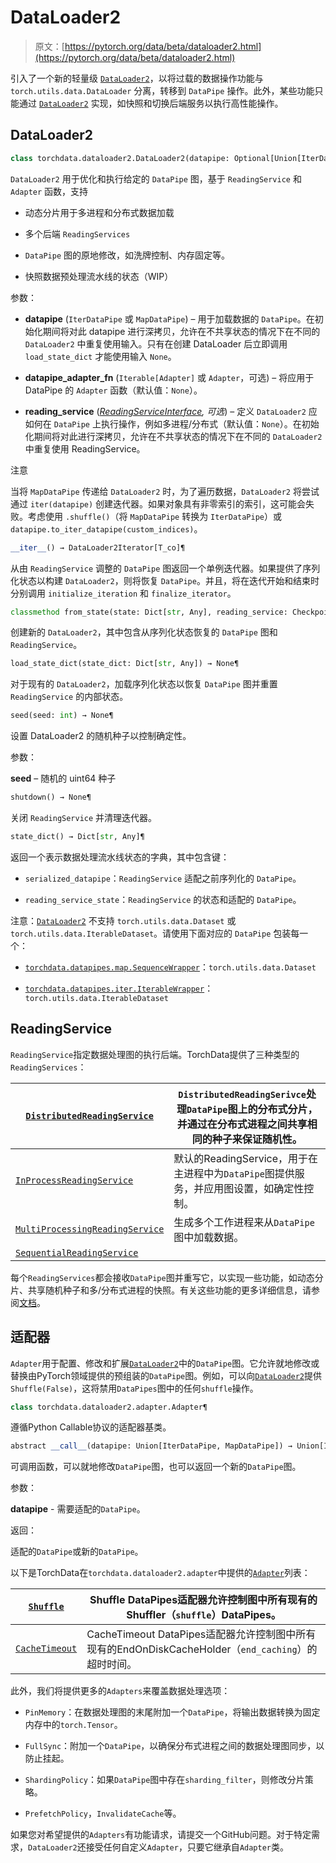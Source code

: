 # DataLoader2

> 原文：[https://pytorch.org/data/beta/dataloader2.html](https://pytorch.org/data/beta/dataloader2.html)

引入了一个新的轻量级 [`DataLoader2`](#torchdata.dataloader2.DataLoader2 "torchdata.dataloader2.DataLoader2")，以将过载的数据操作功能与 `torch.utils.data.DataLoader` 分离，转移到 `DataPipe` 操作。此外，某些功能只能通过 [`DataLoader2`](#torchdata.dataloader2.DataLoader2 "torchdata.dataloader2.DataLoader2") 实现，如快照和切换后端服务以执行高性能操作。

## DataLoader2[](#id1 "跳转到此标题")

```py
class torchdata.dataloader2.DataLoader2(datapipe: Optional[Union[IterDataPipe, MapDataPipe]], datapipe_adapter_fn: Optional[Union[Iterable[Adapter], Adapter]] = None, reading_service: Optional[ReadingServiceInterface] = None)¶
```

`DataLoader2` 用于优化和执行给定的 `DataPipe` 图，基于 `ReadingService` 和 `Adapter` 函数，支持

+   动态分片用于多进程和分布式数据加载

+   多个后端 `ReadingServices`

+   `DataPipe` 图的原地修改，如洗牌控制、内存固定等。

+   快照数据预处理流水线的状态（WIP）

参数：

+   **datapipe** (`IterDataPipe` 或 `MapDataPipe`) – 用于加载数据的 `DataPipe`。在初始化期间将对此 datapipe 进行深拷贝，允许在不共享状态的情况下在不同的 `DataLoader2` 中重复使用输入。只有在创建 DataLoader 后立即调用 `load_state_dict` 才能使用输入 `None`。

+   **datapipe_adapter_fn** (`Iterable[Adapter]` 或 `Adapter`，可选) – 将应用于 DataPipe 的 `Adapter` 函数（默认值：`None`）。

+   **reading_service** ([*ReadingServiceInterface*](reading_service.html#torchdata.dataloader2.ReadingServiceInterface "torchdata.dataloader2.ReadingServiceInterface")*,* *可选*) – 定义 `DataLoader2` 应如何在 `DataPipe` 上执行操作，例如多进程/分布式（默认值：`None`）。在初始化期间将对此进行深拷贝，允许在不共享状态的情况下在不同的 `DataLoader2` 中重复使用 ReadingService。

注意

当将 `MapDataPipe` 传递给 `DataLoader2` 时，为了遍历数据，`DataLoader2` 将尝试通过 `iter(datapipe)` 创建迭代器。如果对象具有非零索引的索引，这可能会失败。考虑使用 `.shuffle()`（将 `MapDataPipe` 转换为 `IterDataPipe`）或 `datapipe.to_iter_datapipe(custom_indices)`。

```py
__iter__() → DataLoader2Iterator[T_co]¶
```

从由 `ReadingService` 调整的 `DataPipe` 图返回一个单例迭代器。如果提供了序列化状态以构建 `DataLoader2`，则将恢复 `DataPipe`。并且，将在迭代开始和结束时分别调用 `initialize_iteration` 和 `finalize_iterator`。

```py
classmethod from_state(state: Dict[str, Any], reading_service: CheckpointableReadingServiceInterface) → DataLoader2[T_co]¶
```

创建新的 `DataLoader2`，其中包含从序列化状态恢复的 `DataPipe` 图和 `ReadingService`。

```py
load_state_dict(state_dict: Dict[str, Any]) → None¶
```

对于现有的 `DataLoader2`，加载序列化状态以恢复 `DataPipe` 图并重置 `ReadingService` 的内部状态。

```py
seed(seed: int) → None¶
```

设置 DataLoader2 的随机种子以控制确定性。

参数：

**seed** – 随机的 uint64 种子

```py
shutdown() → None¶
```

关闭 `ReadingService` 并清理迭代器。

```py
state_dict() → Dict[str, Any]¶
```

返回一个表示数据处理流水线状态的字典，其中包含键：

+   `serialized_datapipe`：`ReadingService` 适配之前序列化的 `DataPipe`。

+   `reading_service_state`：`ReadingService` 的状态和适配的 `DataPipe`。

注意：[`DataLoader2`](#torchdata.dataloader2.DataLoader2 "torchdata.dataloader2.DataLoader2") 不支持 `torch.utils.data.Dataset` 或 `torch.utils.data.IterableDataset`。请使用下面对应的 `DataPipe` 包装每一个：

+   [`torchdata.datapipes.map.SequenceWrapper`](generated/torchdata.datapipes.map.SequenceWrapper.html#torchdata.datapipes.map.SequenceWrapper "torchdata.datapipes.map.SequenceWrapper")：`torch.utils.data.Dataset`

+   [`torchdata.datapipes.iter.IterableWrapper`](generated/torchdata.datapipes.iter.IterableWrapper.html#torchdata.datapipes.iter.IterableWrapper "torchdata.datapipes.iter.IterableWrapper")：`torch.utils.data.IterableDataset`

## ReadingService[](#readingservice "跳转到此标题")

`ReadingService`指定数据处理图的执行后端。TorchData提供了三种类型的`ReadingServices`：

| [`DistributedReadingService`](generated/torchdata.dataloader2.DistributedReadingService.html#torchdata.dataloader2.DistributedReadingService "torchdata.dataloader2.DistributedReadingService") | `DistributedReadingSerivce`处理`DataPipe`图上的分布式分片，并通过在分布式进程之间共享相同的种子来保证随机性。 |
| --- | --- |
| [`InProcessReadingService`](generated/torchdata.dataloader2.InProcessReadingService.html#torchdata.dataloader2.InProcessReadingService "torchdata.dataloader2.InProcessReadingService") | 默认的ReadingService，用于在主进程中为`DataPipe`图提供服务，并应用图设置，如确定性控制。 |
| [`MultiProcessingReadingService`](generated/torchdata.dataloader2.MultiProcessingReadingService.html#torchdata.dataloader2.MultiProcessingReadingService "torchdata.dataloader2.MultiProcessingReadingService") | 生成多个工作进程来从`DataPipe`图中加载数据。 |
| [`SequentialReadingService`](generated/torchdata.dataloader2.SequentialReadingService.html#torchdata.dataloader2.SequentialReadingService "torchdata.dataloader2.SequentialReadingService") |  |

每个`ReadingServices`都会接收`DataPipe`图并重写它，以实现一些功能，如动态分片、共享随机种子和多/分布式进程的快照。有关这些功能的更多详细信息，请参阅[文档](reading_service.html)。

## 适配器[](#adapter "跳转到此标题")

`Adapter`用于配置、修改和扩展[`DataLoader2`](#torchdata.dataloader2.DataLoader2 "torchdata.dataloader2.DataLoader2")中的`DataPipe`图。它允许就地修改或替换由PyTorch领域提供的预组装的`DataPipe`图。例如，可以向[`DataLoader2`](#torchdata.dataloader2.DataLoader2 "torchdata.dataloader2.DataLoader2")提供`Shuffle(False)`，这将禁用`DataPipes`图中的任何`shuffle`操作。

```py
class torchdata.dataloader2.adapter.Adapter¶
```

遵循Python Callable协议的适配器基类。

```py
abstract __call__(datapipe: Union[IterDataPipe, MapDataPipe]) → Union[IterDataPipe, MapDataPipe]¶
```

可调用函数，可以就地修改`DataPipe`图，也可以返回一个新的`DataPipe`图。

参数：

**datapipe** - 需要适配的`DataPipe`。

返回：

适配的`DataPipe`或新的`DataPipe`。

以下是TorchData在`torchdata.dataloader2.adapter`中提供的[`Adapter`](#torchdata.dataloader2.adapter.Adapter "torchdata.dataloader2.adapter.Adapter")列表：

| [`Shuffle`](generated/torchdata.dataloader2.adapter.Shuffle.html#torchdata.dataloader2.adapter.Shuffle "torchdata.dataloader2.adapter.Shuffle") | Shuffle DataPipes适配器允许控制图中所有现有的Shuffler（`shuffle`）DataPipes。 |
| --- | --- |
| [`CacheTimeout`](generated/torchdata.dataloader2.adapter.CacheTimeout.html#torchdata.dataloader2.adapter.CacheTimeout "torchdata.dataloader2.adapter.CacheTimeout") | CacheTimeout DataPipes适配器允许控制图中所有现有的EndOnDiskCacheHolder（`end_caching`）的超时时间。 |

此外，我们将提供更多的`Adapters`来覆盖数据处理选项：

+   `PinMemory`：在数据处理图的末尾附加一个`DataPipe`，将输出数据转换为固定内存中的`torch.Tensor`。

+   `FullSync`：附加一个`DataPipe`，以确保分布式进程之间的数据处理图同步，以防止挂起。

+   `ShardingPolicy`：如果`DataPipe`图中存在`sharding_filter`，则修改分片策略。

+   `PrefetchPolicy`，`InvalidateCache`等。

如果您对希望提供的`Adapters`有功能请求，请提交一个GitHub问题。对于特定需求，`DataLoader2`还接受任何自定义`Adapter`，只要它继承自`Adapter`类。
